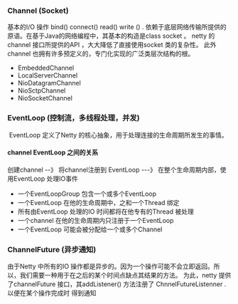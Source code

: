 ### Channel (Socket)

基本的I/O 操作 bind() connect() read() write ()  . 依赖于底层网络传输所提供的原语。在基于Java的网络编程中，其基本的构造是class socket 。 netty 的channel 接口所提供的API ，大大降低了直接使用socket 类的复杂性。 此外 channel 也拥有许多预定义的，专门化实现的广泛类层次结构的根。 

- EmbeddedChannel
- LocalServerChannel 
- NioDatagramChannel
- NioSctpChannel
- NioSocketChannel



### EventLoop (控制流，多线程处理，并发)

​	EventLoop 定义了Netty 的核心抽象，用于处理连接的生命周期所发生的事情。

#### channel  EventLoop 之间的关系

创建channel --》 将channel注册到 EventLoop  ---》 在整个生命周期内部，使用EventLoop 处理IO事件

- 一个EventLoopGroup 包含一个或多个EventLoop
- 一个EventLoop  在他的生命周期中，之和一个Thread  绑定
- 所有由EventLoop 处理的IO 时间都将在他专有的Thread 被处理
- 一个channel 在他的生命周期内只注册于一个EventLoop
- 一个EventLoop 可能会被分配给一个或多个Channel 



### ChannelFuture (异步通知)

由于Netty 中所有的IO 操作都是异步的。因为一个操作可能不会立即返回。所以，我们需要一种用于在之后的某个时间点缺点其结果的方法。 为此，netty  提供了channelFuture 接口，其addListener() 方法注册了 ChnnelFutureListenner . 以便在某个操作完成时 得到通知
